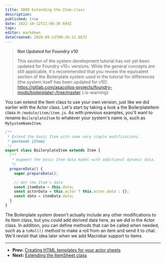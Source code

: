 ```yaml
---
title: SD09 Extending-the-Item-class
description: 
published: true
date: 2022-10-12T21:40:36.694Z
tags: 
editor: markdown
dateCreated: 2020-09-23T00:36:12.667Z
---
```


> **Not Updated for Foundry v10**
>
> This section of the system development tutorial has not yet been updated for Foundry v10+ versions. While the general concepts are still applicable, it's recommended that you review the equivalent section of the Boilerplate system used in the tutorial for differences (the system itself has been updated for v10).
> https://gitlab.com/asacolips-projects/foundry-mods/boilerplate/-/tree/master
{.is-warning}

You can extend the Item class to use your own version, just like we did earlier with the Actor class. Let's start by taking a look a the BoilerplateItem class in <!-- {% raw %} -->`/module/item/item.js`<!-- {% endraw %} -->. As with previous examples, you'll want to rename <!-- {% raw %} -->`BoilerplateItem`<!-- {% endraw %} --> to whatever your system's name is, such as <!-- {% raw %} -->`MySystemNameItem`<!-- {% endraw %} -->.

<!--- {% raw %} --->

```js
/**
 * Extend the basic Item with some very simple modifications.
 * @extends {Item}
 */
export class BoilerplateItem extends Item {
  /**
   * Augment the basic Item data model with additional dynamic data.
   */
  prepareData() {
    super.prepareData();

    // Get the Item's data
    const itemData = this.data;
    const actorData = this.actor ? this.actor.data : {};
    const data = itemData.data;
  }
}
```

<!--- {% endraw %} --->

The Boilerplate system doesn't actually include any other modifications to its Item class, but you could add derived data here, as we did in the Actor class. In addition, you can define methods that can be called when needed, such as a <!-- {% raw %} -->`toRoll()`<!-- {% endraw %} --> method to make a roll from an item and send it to chat. We'll revisit that idea later when we add Macrobar support to items.

---

* **Prev:** [Creating HTML templates for your actor sheets](https://foundryvtt.wiki/en/development/guides/SD-tutorial/SD08-Creating-HTML-templates-for-your-actor-sheets)
* **Next:** [Extending the ItemSheet class](https://foundryvtt.wiki/en/development/guides/SD-tutorial/SD10-Extending-the-ItemSheet-class)